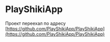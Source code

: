# PlayShikiApp

Проект переехал по адресу [https://github.com/PlayShikiApp/PlayShikiApp](https://github.com/PlayShikiApp/PlayShikiApp)
